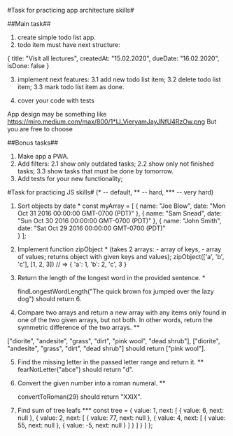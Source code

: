 
#Task for practicing app architecture skills#

##Main task##

1. create simple todo list app. 
2. todo item must have next structure: 

{
    title: "Visit all lectures", 
    createdAt: "15.02.2020", 
    dueDate: "16.02.2020",
    isDone: false
}

3. implement next features: 
    3.1 add new todo list item;
    3.2 delete todo list item;
    3.3 mark todo list item as done.

4. cover your code with tests

App design may be something like https://miro.medium.com/max/800/1*lJ_VieryamJayJNfU4RzOw.png
But you are free to choose 

##Bonus tasks##

1. Make app a PWA.
2. Add filters: 
    2.1 show only outdated tasks;
    2.2 show only not finished tasks;
    3.3 show tasks that must be done by tomorrow.
3. Add tests for your new functionality;


#Task for practicing JS skills#
(* -- default, ** -- hard, *** -- very hard)

1. Sort objects by date *
const myArray = [
  {
    name: "Joe Blow",
    date: "Mon Oct 31 2016 00:00:00 GMT-0700 (PDT)"
  },
  {
    name: "Sam Snead",
    date: "Sun Oct 30 2016 00:00:00 GMT-0700 (PDT)"
  },
  {
    name: "John Smith",
    date: "Sat Oct 29 2016 00:00:00 GMT-0700 (PDT)"  
  }
];

2. Implement function zipObject *
    (takes 2 arrays: - array of keys, - array of values; returns object with given keys and values);
    zipObject(['a', 'b', 'c'], [1, 2, 3]) // => { 'a': 1, 'b': 2, 'c', 3 }

3. Return the length of the longest word in the provided sentence. *

    findLongestWordLength("The quick brown fox jumped over the lazy dog") should return 6.

4. Compare two arrays and return a new array with any items only found in one of the two given arrays, but not both. In other words, return the symmetric difference of the two arrays. **

["diorite", "andesite", "grass", "dirt", "pink wool", "dead shrub"], ["diorite", "andesite", "grass", "dirt", "dead shrub"] should return ["pink wool"].

5. Find the missing letter in the passed letter range and return it. **
    fearNotLetter("abce") should return "d".

6. Convert the given number into a roman numeral. **
    
    convertToRoman(29) should return "XXIX".

7. Find sum of tree leafs ***
const tree = {
	value: 1,
	next: [
		{
			value: 6,
			next: null
		},
		{
			value: 2,
			next: [
				{
					value: 77,
					next: null
				},
				{
					value: 4,
					next: [
                        {
                            value: 55,
                            next: null
                        },
                        {
                            value: -5,
                            next: null
                        }
                    ]
				}
			]
		}
	]
};





